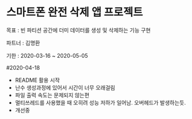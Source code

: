 ﻿# 스마트폰 완전 삭제 앱 프로젝트
 목표 : 빈 파티션 공간에 더미 데이터를 생성 및 삭제하는 기능 구현

 파트너 : 김명환

 기한 : 2020-03-16 ~ 2020-05-05

#2020-04-18
 - README 활용 시작
 - 난수 생성과정에 있어서 시간이 너무 오래걸림
 - 파일 출력 속도는 문제되지 않는편
 - 멀티쓰레드를 사용했을 때 오히려 성능 저하가 일어남. 오버헤드가 발생하는듯.
 - 개선중